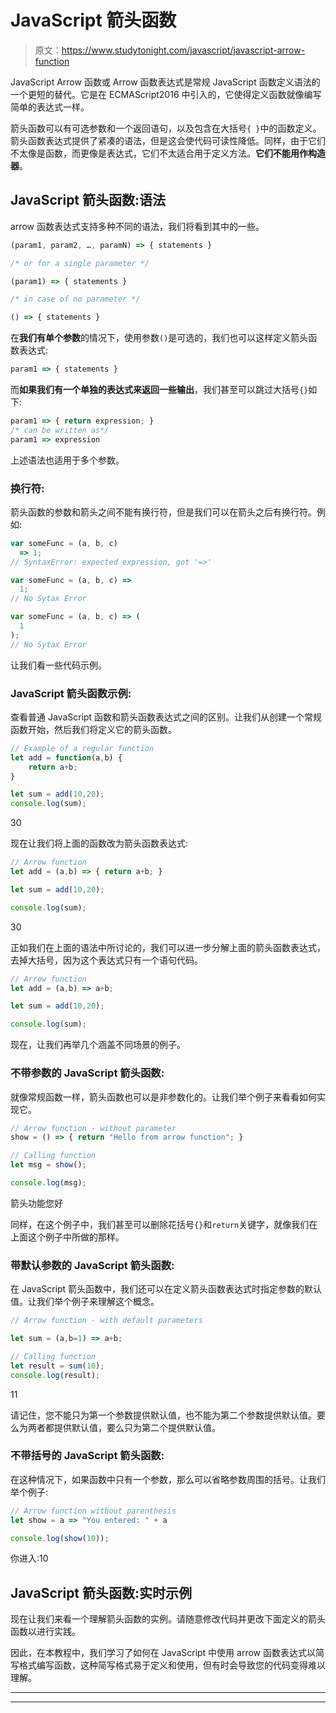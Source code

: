 # JavaScript 箭头函数

> 原文：<https://www.studytonight.com/javascript/javascript-arrow-function>

JavaScript Arrow 函数或 Arrow 函数表达式是常规 JavaScript 函数定义语法的一个更短的替代。它是在 ECMAScript2016 中引入的，它使得定义函数就像编写简单的表达式一样。

箭头函数可以有可选参数和一个返回语句，以及包含在大括号`{ }`中的函数定义。箭头函数表达式提供了紧凑的语法，但是这会使代码可读性降低。同样，由于它们不太像是函数，而更像是表达式，它们不太适合用于定义方法。**它们不能用作构造器**。

## JavaScript 箭头函数:语法

arrow 函数表达式支持多种不同的语法，我们将看到其中的一些。

```js
(param1, param2, …, paramN) => { statements } 

/* or for a single parameter */

(param1) => { statements } 

/* in case of no parameter */

() => { statements }
```

在**我们有单个参数**的情况下，使用参数`()`是可选的，我们也可以这样定义箭头函数表达式:

```js
param1 => { statements }
```

而**如果我们有一个单独的表达式来返回一些输出**，我们甚至可以跳过大括号`{}`如下:

```js
param1 => { return expression; }
/* can be written as*/
param1 => expression
```

上述语法也适用于多个参数。

### 换行符:

箭头函数的参数和箭头之间不能有换行符，但是我们可以在箭头之后有换行符。例如:

```js
var someFunc = (a, b, c)
  => 1;
// SyntaxError: expected expression, got '=>'

var someFunc = (a, b, c) => 
  1;
// No Sytax Error

var someFunc = (a, b, c) => (
  1
);
// No Sytax Error
```

让我们看一些代码示例。

### JavaScript 箭头函数示例:

查看普通 JavaScript 函数和箭头函数表达式之间的区别。让我们从创建一个常规函数开始，然后我们将定义它的箭头函数。

```js
// Example of a regular function
let add = function(a,b) {
    return a+b;
}

let sum = add(10,20);
console.log(sum);
```

30

现在让我们将上面的函数改为箭头函数表达式:

```js
// Arrow function
let add = (a,b) => { return a+b; }

let sum = add(10,20);

console.log(sum);
```

30

正如我们在上面的语法中所讨论的，我们可以进一步分解上面的箭头函数表达式，去掉大括号，因为这个表达式只有一个语句代码。

```js
// Arrow function
let add = (a,b) => a+b;

let sum = add(10,20);

console.log(sum);
```

现在，让我们再举几个涵盖不同场景的例子。

### 不带参数的 JavaScript 箭头函数:

就像常规函数一样，箭头函数也可以是非参数化的。让我们举个例子来看看如何实现它。

```js
// Arrow function - without parameter
show = () => { return "Hello from arrow function"; }

// Calling function
let msg = show();

console.log(msg);
```

箭头功能您好

同样，在这个例子中，我们甚至可以删除花括号`{}`和`return`关键字，就像我们在上面这个例子中所做的那样。

### 带默认参数的 JavaScript 箭头函数:

在 JavaScript 箭头函数中，我们还可以在定义箭头函数表达式时指定参数的默认值。让我们举个例子来理解这个概念。

```js
// Arrow function - with default parameters

let sum = (a,b=1) => a+b;

// Calling function
let result = sum(10);
console.log(result);
```

11

请记住，您不能只为第一个参数提供默认值，也不能为第二个参数提供默认值。要么为两者都提供默认值，要么只为第二个提供默认值。

### 不带括号的 JavaScript 箭头函数:

在这种情况下，如果函数中只有一个参数，那么可以省略参数周围的括号。让我们举个例子:

```js
// Arrow function without parenthesis
let show = a => "You entered: " + a

console.log(show(10));
```

你进入:10

## JavaScript 箭头函数:实时示例

现在让我们来看一个理解箭头函数的实例。请随意修改代码并更改下面定义的箭头函数以进行实践。

因此，在本教程中，我们学习了如何在 JavaScript 中使用 arrow 函数表达式以简写格式编写函数，这种简写格式易于定义和使用，但有时会导致您的代码变得难以理解。

* * *

* * *